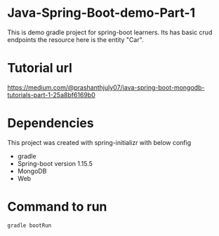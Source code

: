 # Java-Spring-Boot-demo-Part-1

This is demo gradle project for spring-boot learners. Its has basic crud endpoints the resource here is the entity "Car".

# Tutorial url
https://medium.com/@prashanthjuly07/java-spring-boot-mongodb-tutorials-part-1-25a8bf6169b0

# Dependencies
This project was created with spring-initializr with below config
- gradle
- Spring-boot version 1.15.5
- MongoDB
- Web

# Command to run
```gradle bootRun```
